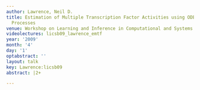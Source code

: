 ```yaml
---
author: Lawrence, Neil D.
title: Estimation of Multiple Transcription Factor Activities using ODEs and Gaussian
  Processes
venue: Workshop on Learning and Inference in Computational and Systems Biology (LICSB)
videolectures: licsb09_lawrence_emtf
year: '2009'
month: '4'
day: '1'
optabstract: ''
layout: talk
key: Lawrence:licsb09
abstract: |2+

---
```

